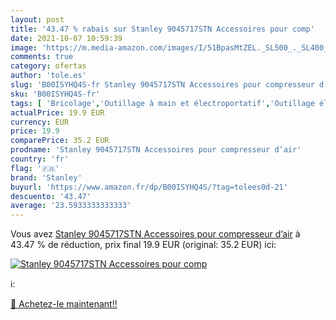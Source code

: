 ```yaml
---
layout: post
title: '43.47 % rabais sur Stanley 9045717STN Accessoires pour comp'
date: 2021-10-07 10:59:39
image: 'https://m.media-amazon.com/images/I/51BpasMtZEL._SL500_._SL400_.jpg'
comments: true
category: ofertas
author: 'tole.es'
slug: 'B00ISYHQ4S-fr Stanley 9045717STN Accessoires pour compresseur d’air'
sku: 'B00ISYHQ4S-fr'
tags: [ 'Bricolage','Outillage à main et électroportatif','Outillage électroportatif','Visseuses à choc électriques','stanley', ]
actualPrice: 19.9 EUR
currency: EUR
price: 19.9
comparePrice: 35.2 EUR
prodname: 'Stanley 9045717STN Accessoires pour compresseur d’air'
country: 'fr'
flag: '🇫🇷'
brand: 'Stanley'
buyurl: 'https://www.amazon.fr/dp/B00ISYHQ4S/?tag=tolees0d-21'
descuento: '43.47'
average: '23.5933333333333'
---
```


Vous avez [Stanley 9045717STN Accessoires pour compresseur d’air](https://www.amazon.fr/dp/B00ISYHQ4S/?tag=tolees0d-21)  à  43.47 % de réduction, prix final  19.9 EUR (original: 35.2 EUR) ici:

[![Stanley 9045717STN Accessoires pour comp](https://m.media-amazon.com/images/I/51BpasMtZEL._SL500_._SL400_.jpg)](https://www.amazon.fr/dp/B00ISYHQ4S/?tag=tolees0d-21)

ℹ️:


[🛒 Achetez-le maintenant!!](https://www.amazon.fr/dp/B00ISYHQ4S/?tag=tolees0d-21)
